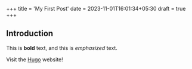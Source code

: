 +++
title = 'My First Post'
date = 2023-11-01T16:01:34+05:30
draft = true
+++

## Introduction

This is **bold** text, and this is *emphasized* text.

Visit the [Hugo](https://gohugo.io) website!